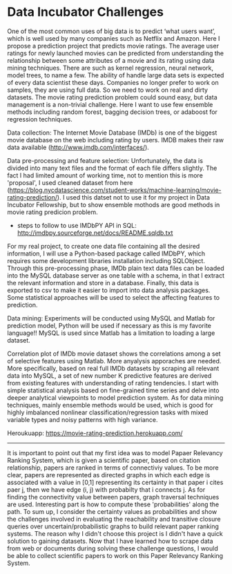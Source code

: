 # Data Incubator Challenges

One of the most common uses of big data is to predict ‘what users want’, which is well used by many companies such as Netflix and Amazon. Here I propose a prediction project that predicts movie ratings. The average user ratings for newly launched movies can be predicted from understanding the relationship between some attributes of a movie and its rating using data mining techniques. There are such as kernel regression, neural network, model trees, to name a few. The ability of handle large data sets is expected of every data scientist these days. Companies no longer prefer to work on samples, they are using full data. So we need to work on real and dirty datasets. The movie rating prediction problem could sound easy, but data management is a non-trivial challenge. Here I want to use few ensemble methods including random forest, bagging decision trees, or adaboost for regression techniques.

Data collection:
The Internet Movie Database (IMDb) is one of the biggest movie database on the web including rating by users. 
IMDB makes their raw data available (http://www.imdb.com/interfaces/).

Data pre-processing and feature selection:
Unfortunately, the data is divided into many text files and the format of each file differs slightly. The fact I had limited amount of working time, not to mention this is more 'proposal', I used cleaned dataset from here (https://blog.nycdatascience.com/student-works/machine-learning/movie-rating-prediction/). I used this datset not to use it for my project in Data Incubator Fellowship, but to show ensemble mothods are good methods in movie rating predicion problem. 
 - steps to follow to use IMDbPY API in SQL: http://imdbpy.sourceforge.net/docs/README.sqldb.txt

For my real project, to create one data file containing all the desired information, I will use a Python-based package called IMDbPY, which requires some development libraries installation including SQLObject. Through this pre-processing phase, IMDb plain text data files can be loaded into the MySQL database server as one table with a schema, in that I extract the relevant information and store in a database. Finally, this data is exported to csv to make it easier to import into data analysis packages. Some statistical approaches will be used to select the affecting features to prediction.

Data mining:
Experiments will be conducted using MySQL and Matlab for prediction model, Python will be used if necessary as this is my favorite language!! MySQL is used since Matlab has a limitation to loading a large dataset.

Correlation plot of IMDb movie dataset shows the correlations among a set of selective features using Matlab.
More anyalysis apporaches are needed. More specifically, based on real full IMDb datasets by scraping all relevant data into MySQL, a set of new number K predictive features are derived from existing features with understanding of rating tendencies. I start with simple statistical analysis based on fine-grained time series and delve into deeper analytical viewpoints to model prediction system. As for data mining techniques, mainly ensemble methods would be used, which is good for highly imbalanced nonlinear classification/regression tasks with mixed variable types and noisy patterns with high variance. 

Heroukuapp: https://movie-rating-prediction.herokuapp.com/

---------------------------------------------------------------------------------------------------------------------
It is important to point out that my first idea was to model Papaer Relevancy Ranking System, which is given a scientific paper, based on citation relationship, papers are ranked in terms of connectiviy values. To be more clear, papers are represented as directed graphs in which each edge is associated with a value in [0,1] representing its certainty in that paper i cites paer j, then we have edge (i, j) with probabilty that i connects j. As for finding the connectivity value between papers, graph traversal techniques are used. Interesting part is how to compute these 'probabilities' along the path. To sum up, I consider the certainty values as probabilities and show the challenges involved in evaluating the reachability and transitive closure queries over uncertain/probabilistic graphs to build relevant paper ranking systems.
The reason why I didn't choose this project is I didn't have a quick solution to gaining datasets. Now that I have learned how to scrape data from web or documents during solving these challenge questions, I would be able to collect scientific papers to work on this Paper Relevancy Ranking System.
